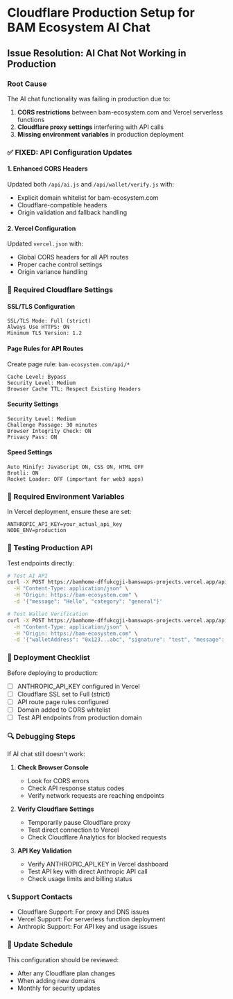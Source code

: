 # Cloudflare Production Setup for BAM Ecosystem AI Chat

## Issue Resolution: AI Chat Not Working in Production

### Root Cause
The AI chat functionality was failing in production due to:
1. **CORS restrictions** between bam-ecosystem.com and Vercel serverless functions
2. **Cloudflare proxy settings** interfering with API calls
3. **Missing environment variables** in production deployment

### ✅ FIXED: API Configuration Updates

#### 1. Enhanced CORS Headers
Updated both `/api/ai.js` and `/api/wallet/verify.js` with:
- Explicit domain whitelist for bam-ecosystem.com
- Cloudflare-compatible headers
- Origin validation and fallback handling

#### 2. Vercel Configuration
Updated `vercel.json` with:
- Global CORS headers for all API routes
- Proper cache control settings
- Origin variance handling

### 🔧 Required Cloudflare Settings

#### SSL/TLS Configuration
```
SSL/TLS Mode: Full (strict)
Always Use HTTPS: ON
Minimum TLS Version: 1.2
```

#### Page Rules for API Routes
Create page rule: `bam-ecosystem.com/api/*`
```
Cache Level: Bypass
Security Level: Medium
Browser Cache TTL: Respect Existing Headers
```

#### Security Settings
```
Security Level: Medium
Challenge Passage: 30 minutes
Browser Integrity Check: ON
Privacy Pass: ON
```

#### Speed Settings
```
Auto Minify: JavaScript ON, CSS ON, HTML OFF
Brotli: ON
Rocket Loader: OFF (important for web3 apps)
```

### 🔑 Required Environment Variables

In Vercel deployment, ensure these are set:
```
ANTHROPIC_API_KEY=your_actual_api_key
NODE_ENV=production
```

### 🧪 Testing Production API

Test endpoints directly:
```bash
# Test AI API
curl -X POST https://bamhome-dffukcgji-bamswaps-projects.vercel.app/api/ai \
  -H "Content-Type: application/json" \
  -H "Origin: https://bam-ecosystem.com" \
  -d '{"message": "Hello", "category": "general"}'

# Test Wallet Verification
curl -X POST https://bamhome-dffukcgji-bamswaps-projects.vercel.app/api/wallet/verify \
  -H "Content-Type: application/json" \
  -H "Origin: https://bam-ecosystem.com" \
  -d '{"walletAddress": "0x123...abc", "signature": "test", "message": "test"}'
```

### 🚀 Deployment Checklist

Before deploying to production:
- [ ] ANTHROPIC_API_KEY configured in Vercel
- [ ] Cloudflare SSL set to Full (strict)
- [ ] API route page rules configured
- [ ] Domain added to CORS whitelist
- [ ] Test API endpoints from production domain

### 🔍 Debugging Steps

If AI chat still doesn't work:

1. **Check Browser Console**
   - Look for CORS errors
   - Check API response status codes
   - Verify network requests are reaching endpoints

2. **Verify Cloudflare Settings**
   - Temporarily pause Cloudflare proxy
   - Test direct connection to Vercel
   - Check Cloudflare Analytics for blocked requests

3. **API Key Validation**
   - Verify ANTHROPIC_API_KEY in Vercel dashboard
   - Test API key with direct Anthropic API call
   - Check usage limits and billing status

### 📞 Support Contacts

- Cloudflare Support: For proxy and DNS issues
- Vercel Support: For serverless function deployment
- Anthropic Support: For API key and usage issues

### 🔄 Update Schedule

This configuration should be reviewed:
- After any Cloudflare plan changes
- When adding new domains
- Monthly for security updates